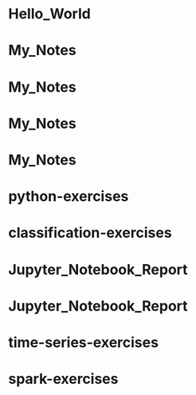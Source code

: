 # Hello_World
# My_Notes
# My_Notes
# My_Notes
# My_Notes
# python-exercises
# classification-exercises
# Jupyter_Notebook_Report
# Jupyter_Notebook_Report
# time-series-exercises
# spark-exercises
